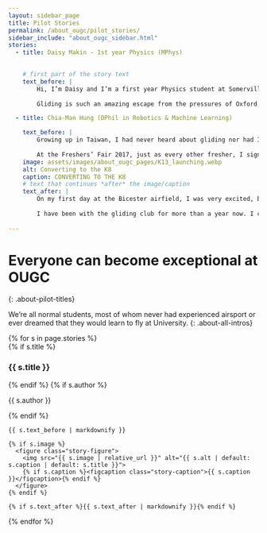```yaml
---
layout: sidebar_page
title: Pilot Stories
permalink: /about_ougc/pilot_stories/
sidebar_include: "about_ougc_sidebar.html"
stories:
  - title: Daisy Makin - 1st year Physics (MPhys)

 
    # first part of the story text
    text_before: |
        Hi, I’m Daisy and I’m a first year Physics student at Somerville College from East Sussex. Before coming to Oxford, I’d never flown any kind of aircraft, but I had been involved in a school project to design and build a flight simulator, and since then was keen to get behind the controls for real! However, I didn’t really think this would be possible due to how expensive flying can be, until I came across the OUGC stand at the Freshers’ Fair. With the surprisingly low costs of the OUGC, combined with the generous bursary I receive from my college, I’ve been able to make progress towards my first solo flight, and I’m really enjoying being given more responsibility for launches and landings each time I fly.  
          
        Gliding is such an amazing escape from the pressures of Oxford and is a great way to meet new and different people – the club has a mix of undergrads and postgrads, plus all the instructors from Bicester help create a really welcoming and fun environment. The fact the club is volunteer led really helps this – from day one you will be expected to help out at the airfield, and I have really enjoyed learning about how the gliders are maintained and about the internal workings of them.

  - title: Chia-Man Hung (DPhil in Robotics & Machine Learning)

    text_before: |
        Growing up in Taiwan, I had never heard about gliding nor had I thought that I would be flying one day. My first exposure to gliding was in Paris (where I did my bachelor’s and master’s degrees) in 2015. A friend of mine brought me to his club for an air experience. It wasn’t possible for me to start learning at that time, but since then, I have always wanted to fly.  
          
        At the Freshers’ Fair 2017, just as every other fresher, I signed up to a whole lot of different clubs, including Oxford University Gliding Club. Although I was very interested in gliding, to be honest, I was a bit put off by the cost. I started the first two weeks by trying out other clubs and missed the annual intro evening (which I regret), as well as the sign up to intro days (which happened at the intro evening). After checking the OUGC website, it turned out that gliding was much more affordable than I thought. Just a few days after the intro evening I finally decided to join as a trial member. To my surprise there had been so many people signing up that the first available intro day slot was right at the end of Michaelmas Term! The more I read about the gliding club, the more I wanted to join and start training as soon as possible. So I put my name down for all the waiting lists for intro days and finally joined by the end of October 2017. Moral of the story - stop wishing and start flying!
    image: assets/images/about_ougc_pages/K13_launching.webp
    alt: Converting to the K8
    caption: CONVERTING TO THE K8
    # text that continues *after* the image/caption
    text_after: |
        On my first day at the Bicester airfield, I was very excited, but also a bit nervous as I didn’t know what to expect. The committee members and the instructors were extremely welcoming and approachable, and I quickly got to know other members. After visiting the hangar, doing some paperwork, learning about the ground handling of gliders, etc., we arrived at the launch point and I was quickly paired up with an instructor. He gave me a briefing and off we went! My first winch launch was sudden and I felt the acceleration in my back and my heart beating fast! We climbed at about 45°, but it appeared steeper to me. After the launch, it was so smooth inside the cockpit. To me, gliding is the purest form of flying - engineless, silent and graceful - as close to the birds as I will ever be. I believe this is a universal feeling that many glider pilots share.  
          
        I have been with the gliding club for more than a year now. I can say joining the club is one of the best things that happened to me. This is the place where I feel I belong. The nature of the sport makes it such a friendly community. We all need each other’s help to get airborne and we all help each other. We are a friendly bunch, sometimes even a bit mad. We get addicted at checking weather forecast. We get annoyed if we are not available to fly on a good day. Even then, we watch gliders flying on tracking systems. (Or is it just me?) Gliding is continually challenging and every day is different. On good days, we will be aiming for new badges or setting new personal records (height gain, duration, distance, speed, etc.). There is always another badge to aim for and there is always more to learn.
        
---
```


# Everyone can become exceptional at OUGC
{: .about-pilot-titles}

We’re all normal students, most of whom never had experienced airsport or ever dreamed that they would learn to fly at University.
{: .about-all-intros}

<div class="stories">
{% for s in page.stories %}
  <article class="story">
    {% if s.title %}<h3 class="story-title">{{ s.title }}</h3>{% endif %}
    {% if s.author %}<p class="story-byline">{{ s.author }}</p>{% endif %}

    {{ s.text_before | markdownify }}

    {% if s.image %}
      <figure class="story-figure">
        <img src="{{ s.image | relative_url }}" alt="{{ s.alt | default: s.caption | default: s.title }}">
        {% if s.caption %}<figcaption class="story-caption">{{ s.caption }}</figcaption>{% endif %}
      </figure>
    {% endif %}

    {% if s.text_after %}{{ s.text_after | markdownify }}{% endif %}
  </article>
{% endfor %}
</div>